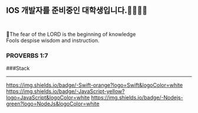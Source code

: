 ## IOS 개발자를 준비중인 대학생입니다.🧑🏻‍💻👋 <br><br>


🙏The fear of the LORD is the beginning of knowledge <br>
Fools despise wisdom and instruction.<br>

### PROVERBS 1:7

###Stack
<hr>

https://img.shields.io/badge/-Swift-orange?logo=Swift&logoColor=white  https://img.shields.io/badge/-JavaScript-yellow?logo=JavaScript&logoColor=white  https://img.shields.io/badge/-Nodejs-green?logo=NodeJs&logoColor=white
